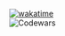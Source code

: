 
  <!-- ![Mastodon Follow](https://img.shields.io/mastodon/follow/110169270323460369?domain=https%3A%2F%2Fmastodon.ajhughes.dev&style=social) -->
  [![wakatime](https://wakatime.com/badge/user/c78a3c5d-3190-4781-85ca-5e55f42f1d6e.svg)](https://wakatime.com/@c78a3c5d-3190-4781-85ca-5e55f42f1d6e) 
  <br>
  ![Codewars](https://www.codewars.com/users/ajhughesdev/badges/small)
